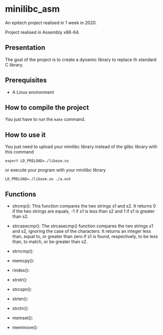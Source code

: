 # minilibc_asm

An epitech project realised in 1 week in 2020.

Project realised in Assembly x86-64.

## Presentation

The goal of the project is to create a dynamic library to replace th standard C library.

## Prerequisites

+ A Linux environment

## How to compile the project

You just have to run the `make` command.

## How to use it

You just need to upload your minilibc library instead of the glibc library with this command

`export LD_PRELOAD=./libasm.so`

or execute your program with your minilibc library

`LD_PRELOAD=./libasm.so ./a.out`

## Functions

+ strcmp(): This function compares the two strings s1 and s2. It returns 0 if the two strings are equals, -1 if s1 is less than s2 and 1 if s1 is greater than s2.

+ strcasecmp(): The strcasecmp() function compares the two strings s1 and s2, ignoring the case of the characters. It returns an integer less than, equal to, or greater than zero if s1 is found, respectively, to be less than, to match, or be greater than s2.

+ strncmp():

+ memcpy():

+ rindex():

+ strstr():

+ strcspn():

+ strlen():

+ strchr():

+ memset():

+ memmove():

